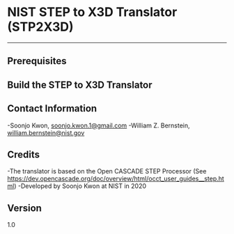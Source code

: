 # NIST STEP to X3D Translator (STP2X3D)
---
## Prerequisites

## Build the STEP to X3D Translator

## Contact Information
-Soonjo Kwon, soonjo.kwon.1@gmail.com
-William Z. Bernstein, william.bernstein@nist.gov
## Credits
-The translator is based on the Open CASCADE STEP Processor (See https://dev.opencascade.org/doc/overview/html/occt_user_guides__step.html)
-Developed by Soonjo Kwon at NIST in 2020
## Version
1.0

